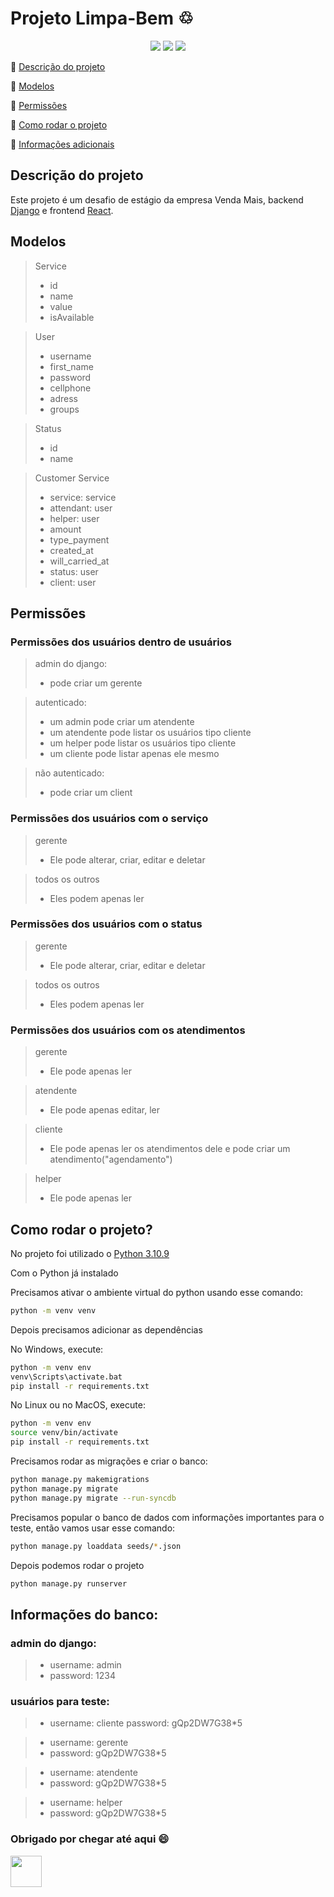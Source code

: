 # Projeto Limpa-Bem ♲ 

<p align="center">
  <img src="https://img.shields.io/badge/Django-092E20?style=for-the-badge&logo=django&logoColor=white"/>
  <img src="https://img.shields.io/badge/GitHub-100000?style=for-the-badge&logo=github&logoColor=white"/>
  <img src="https://img.shields.io/badge/Python-3776AB?style=for-the-badge&logo=python&logoColor=white" />
</p>

:small_blue_diamond: [Descrição do projeto](#descrição-do-projeto)

:small_blue_diamond: [Modelos](#modelos)

:small_blue_diamond: [Permissões](#permissões)

:small_blue_diamond: [Como rodar o projeto](#como-rodar-o-projeto)

:small_blue_diamond: [Informações adicionais](#informações-do-banco)

## Descrição do projeto
Este projeto é um desafio de estágio da empresa Venda Mais, backend [Django](https://www.djangoproject.com/) e frontend [React](https://pt-br.reactjs.org/).


## Modelos
> Service 
> - id
> - name
> - value
> - isAvailable

> User
> - username
> - first_name
> - password
> - cellphone
> - adress
> - groups

> Status
> - id
> - name

> Customer Service
>  - service: service
>  - attendant: user
>  - helper: user
>  - amount
>  - type_payment
>  - created_at
>  - will_carried_at
>  - status: user 
>  - client: user

## Permissões 

### Permissões dos usuários dentro de usuários

> admin do django:
> - pode criar um gerente

> autenticado:
> - um admin pode criar um atendente
> - um atendente pode listar os usuários tipo cliente
> - um helper pode listar os usuários tipo cliente
> - um cliente pode listar apenas ele mesmo

> não autenticado:
> - pode criar um client
 
### Permissões dos usuários com o serviço
> gerente
> - Ele pode alterar, criar, editar e deletar

> todos os outros
> - Eles podem apenas ler 

### Permissões dos usuários com o status
> gerente
> - Ele pode alterar, criar, editar e deletar

> todos os outros
> - Eles podem apenas ler 

### Permissões dos usuários com os atendimentos
> gerente
> - Ele pode apenas ler 

> atendente
> - Ele pode apenas editar, ler

> cliente 
>  - Ele pode apenas ler os atendimentos dele e pode criar um atendimento("agendamento")

> helper
> - Ele pode apenas ler


## Como rodar o projeto?

No projeto foi utilizado o [Python 3.10.9](https://www.python.org/downloads/)

Com o Python já instalado 

Precisamos ativar o ambiente virtual do python usando esse comando:

```sh
python -m venv venv
```

Depois precisamos adicionar as dependências

No Windows, execute:

```sh
python -m venv env
venv\Scripts\activate.bat
pip install -r requirements.txt
```

No Linux ou no MacOS, execute:
```sh
python -m venv env
source venv/bin/activate
pip install -r requirements.txt
```

Precisamos rodar as migrações e criar o banco:

```sh
python manage.py makemigrations                                 
python manage.py migrate
python manage.py migrate --run-syncdb 
```

Precisamos popular o banco de dados com informações importantes para o teste, então vamos usar esse comando:

```sh
python manage.py loaddata seeds/*.json
```

Depois podemos rodar o projeto
```sh
python manage.py runserver
```

## Informações do banco:
### admin do django:
> - username: admin
> - password: 1234

### usuários para teste:
> - username: cliente
> password: gQp2DW7G38*5

> - username: gerente
> - password: gQp2DW7G38*5

> - username: atendente
> - password: gQp2DW7G38*5

> - username: helper
> - password: gQp2DW7G38*5

### Obrigado por chegar até aqui 😄

<img src="https://camo.githubusercontent.com/4f373cf8f1fdb8657ba7147239c7a5c4a29573c0f2bb0620d0508286a303a24d/68747470733a2f2f692e696d6775722e636f6d2f55304d354e4e6f2e706e67" height="50px">